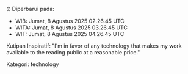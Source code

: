 ⏰ Diperbarui pada:
- WIB: Jumat, 8 Agustus 2025 02.26.45 UTC
- WITA: Jumat, 8 Agustus 2025 03.26.45 UTC
- WIT: Jumat, 8 Agustus 2025 04.26.45 UTC

Kutipan Inspiratif:
"I'm in favor of any technology that makes my work available to the reading public at a reasonable price."


Kategori: technology

